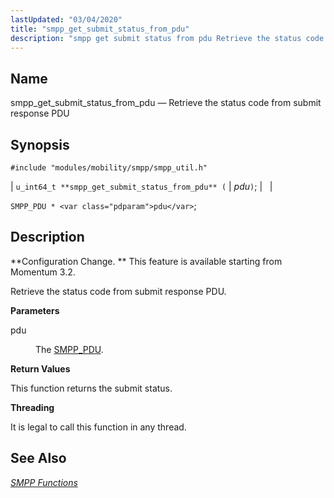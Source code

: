 ```yaml
---
lastUpdated: "03/04/2020"
title: "smpp_get_submit_status_from_pdu"
description: "smpp get submit status from pdu Retrieve the status code from submit response PDU u int 64 t smpp get submit status from pdu pdu SMPP PDU pdu Configuration Change This feature is available starting from Momentum 3 2 Retrieve the status code from submit response PDU pdu The SMPP..."
---
```


<a name="apis.smpp_get_submit_status_from_pdu"></a> 
## Name

smpp_get_submit_status_from_pdu — Retrieve the status code from submit response PDU

## Synopsis

`#include "modules/mobility/smpp/smpp_util.h"`

| `u_int64_t **smpp_get_submit_status_from_pdu** (` | <var class="pdparam">pdu</var>`)`; |   |

`SMPP_PDU * <var class="pdparam">pdu</var>`;<a name="idp61409856"></a> 
## Description

**Configuration Change. ** This feature is available starting from Momentum 3.2.

Retrieve the status code from submit response PDU.

**<a name="idp61412752"></a> Parameters**

<dl class="variablelist">

<dt>pdu</dt>

<dd>

The [SMPP_PDU](/momentum/3/3-api/structs-smpp-pdu).

</dd>

</dl>

**<a name="idp61416160"></a> Return Values**

This function returns the submit status.

**<a name="idp61417088"></a> Threading**

It is legal to call this function in any thread.

<a name="idp61418192"></a> 
## See Also

[*SMPP Functions*](/momentum/3/3-api/smpp)